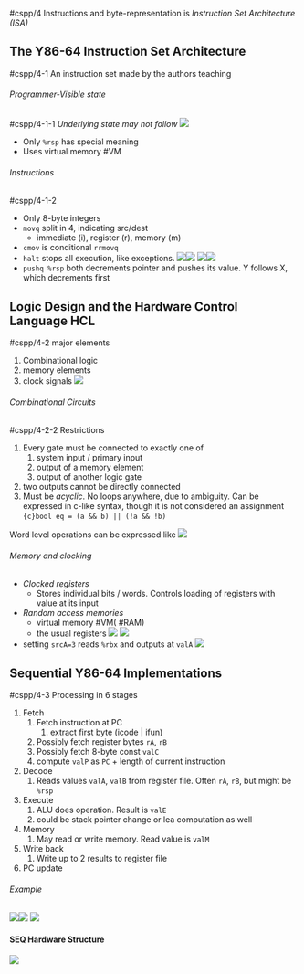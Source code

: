 #cspp/4
Instructions and byte-representation is *Instruction Set Architecture (ISA)*
## The Y86-64 Instruction Set Architecture
#cspp/4-1
An instruction set made by the authors teaching
###### Programmer-Visible state
#cspp/4-1-1
*Underlying state may not follow*
![](Pasted%20image%2020240312163045.png)
- Only `%rsp` has special meaning
- Uses virtual memory #VM
###### Instructions
#cspp/4-1-2
- Only 8-byte integers
- `movq` split in 4, indicating src/dest
	- immediate (i), register (r), memory (m)
- `cmov` is conditional `rrmovq`
- `halt` stops all execution, like exceptions.
![](Pasted%20image%2020240312163517.png)![](Pasted%20image%2020240312164040.png)
![](Pasted%20image%2020240312164100.png)![](Pasted%20image%2020240312164328.png)
- `pushq %rsp` both decrements pointer and pushes its value. Y follows X, which decrements first

## Logic Design and the Hardware Control Language HCL
#cspp/4-2
major elements
1. Combinational logic
2. memory elements
3. clock signals
![](Pasted%20image%2020240312204259.png)
###### Combinational Circuits
#cspp/4-2-2
Restrictions
1. Every gate must be connected to exactly one of
	1. system input / primary input
	2. output of a memory element
	3. output of another logic gate
2. two outputs cannot be directly connected
3. Must be *acyclic*. No loops anywhere, due to ambiguity.
Can be expressed in c-like syntax, though it is not considered an assignment
`{c}bool eq = (a && b) || (!a && !b)`

Word level operations can be expressed like
![](Pasted%20image%2020240312205205.png)
###### Memory and clocking
- *Clocked registers*
	- Stores individual bits / words. Controls loading of registers with value at its input
 - *Random access memories*
	 - virtual memory #VM( #RAM)
	 - the usual registers
![](Pasted%20image%2020240312205953.png)
![](Pasted%20image%2020240312210043.png)
- setting `srcA=3` reads `%rbx` and outputs at `valA`
![](Pasted%20image%2020240312210241.png)

## Sequential Y86-64 Implementations
#cspp/4-3
Processing in 6 stages
1. Fetch
	1. Fetch instruction at PC
		1. extract first byte (icode | ifun)
	2. Possibly fetch register bytes `rA`, `rB`
	3. Possibly fetch 8-byte const `valC`
	4. compute `valP` as `PC` + length of current instruction
2. Decode
	1. Reads values `valA`, `valB` from register file. Often `rA`, `rB`, but might be `%rsp`
3. Execute
	1. ALU does operation. Result is `valE`
	2. could be stack pointer change or lea computation as well
4. Memory
	1. May read or write memory. Read value is `valM`
5. Write back
	1. Write up to 2 results to register file
6. PC update
###### Example
![](Pasted%20image%2020240312211355.png)![](Pasted%20image%2020240312211435.png)
![](Pasted%20image%2020240312211609.png)

#### SEQ Hardware Structure
![](Pasted%20image%2020240312211803.png)